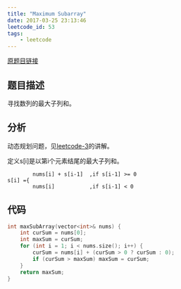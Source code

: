 ```yaml
---
title: "Maximum Subarray"
date: 2017-03-25 23:13:46
leetcode_id: 53
tags:
    - leetcode
---
```

[原题目链接](https://leetcode.com/problems/maximum-subarray/#/description)

## 题目描述
寻找数列的最大子列和。

## 分析
动态规划问题，见[leetcode-3](/blog/leetcode-3)的讲解。

定义s[i]是以第i个元素结尾的最大子列和。
```text
        nums[i] + s[i-1]  ,if s[i-1] >= 0
s[i] ={
        nums[i]           ,if s[i-1] < 0
```

## 代码
```c
int maxSubArray(vector<int>& nums) {
    int curSum = nums[0];
    int maxSum = curSum;
    for (int i = 1; i < nums.size(); i++) {
        curSum = nums[i] + (curSum > 0 ? curSum : 0);
        if (curSum > maxSum) maxSum = curSum;
    }
    return maxSum;
}
```
